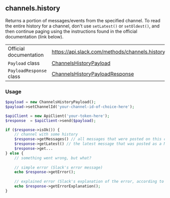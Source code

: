 ## channels.history

Returns a portion of messages/events from the specified channel. To read the entire history for a channel,
don't use `setLatest()` or `setOldest()`, and then continue paging using the instructions found in the
official documentation (link below).

| | |
|-------------------------|-------------------------------------------------------------------------------------------------------------------------------------------|
| Official documentation  | https://api.slack.com/methods/channels.history                                                                                            |
| `Payload` class         | [ChannelsHistoryPayload](https://github.com/displayce/slack/blob/master/src/CL/Slack/Payload/ChannelsHistoryPayload.php)                 |
| `PayloadResponse` class | [ChannelsHistoryPayloadResponse](https://github.com/displayce/slack/blob/master/src/CL/Slack/Payload/ChannelsHistoryPayloadResponse.php) |


### Usage

```php
$payload = new ChannelsHistoryPayload();
$payload->setChannelId('your-channel-id-of-choice-here');

$apiClient = new ApiClient('your-token-here');
$response  = $apiClient->send($payload);

if ($response->isOk()) {
    // channel with some history
    $response->getMessages() // all messages that were posted on this channel, as an array of Message objects
    $response->getLatest() // the latest message that was posted as a Message object 
    $response->get...
} else {
    // something went wrong, but what?
    
    // simple error (Slack's error message)
    echo $response->getError();
    
    // explained error (Slack's explanation of the error, according to the documentation)
    echo $response->getErrorExplanation();
}
```
